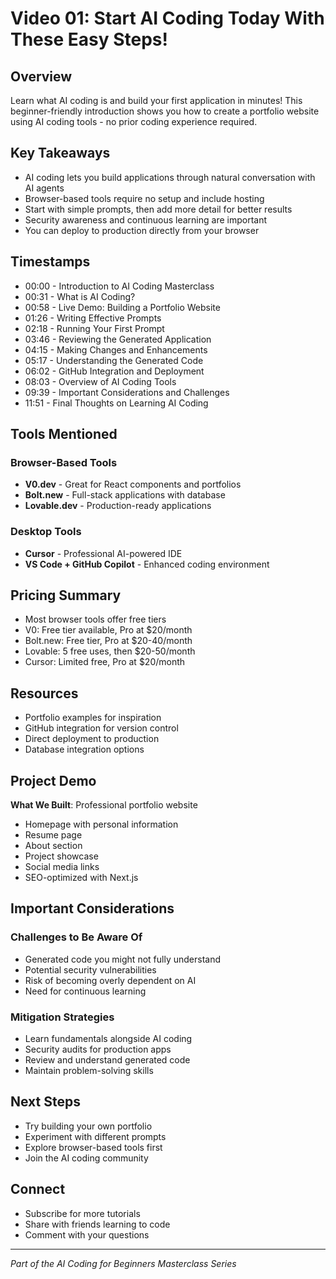 # Video 01: Start AI Coding Today With These Easy Steps!

## Overview
Learn what AI coding is and build your first application in minutes! This beginner-friendly introduction shows you how to create a portfolio website using AI coding tools - no prior coding experience required.

## Key Takeaways
- AI coding lets you build applications through natural conversation with AI agents
- Browser-based tools require no setup and include hosting
- Start with simple prompts, then add more detail for better results
- Security awareness and continuous learning are important
- You can deploy to production directly from your browser

## Timestamps
- 00:00 - Introduction to AI Coding Masterclass
- 00:31 - What is AI Coding?
- 00:58 - Live Demo: Building a Portfolio Website
- 01:26 - Writing Effective Prompts
- 02:18 - Running Your First Prompt
- 03:46 - Reviewing the Generated Application
- 04:15 - Making Changes and Enhancements
- 05:17 - Understanding the Generated Code
- 06:02 - GitHub Integration and Deployment
- 08:03 - Overview of AI Coding Tools
- 09:39 - Important Considerations and Challenges
- 11:51 - Final Thoughts on Learning AI Coding

## Tools Mentioned

### Browser-Based Tools
- **V0.dev** - Great for React components and portfolios
- **Bolt.new** - Full-stack applications with database
- **Lovable.dev** - Production-ready applications

### Desktop Tools
- **Cursor** - Professional AI-powered IDE
- **VS Code + GitHub Copilot** - Enhanced coding environment

## Pricing Summary
- Most browser tools offer free tiers
- V0: Free tier available, Pro at $20/month
- Bolt.new: Free tier, Pro at $20-40/month
- Lovable: 5 free uses, then $20-50/month
- Cursor: Limited free, Pro at $20/month

## Resources
- Portfolio examples for inspiration
- GitHub integration for version control
- Direct deployment to production
- Database integration options

## Project Demo
**What We Built**: Professional portfolio website
- Homepage with personal information
- Resume page
- About section
- Project showcase
- Social media links
- SEO-optimized with Next.js

## Important Considerations

### Challenges to Be Aware Of
- Generated code you might not fully understand
- Potential security vulnerabilities
- Risk of becoming overly dependent on AI
- Need for continuous learning

### Mitigation Strategies
- Learn fundamentals alongside AI coding
- Security audits for production apps
- Review and understand generated code
- Maintain problem-solving skills

## Next Steps
- Try building your own portfolio
- Experiment with different prompts
- Explore browser-based tools first
- Join the AI coding community

## Connect
- Subscribe for more tutorials
- Share with friends learning to code
- Comment with your questions

---

*Part of the AI Coding for Beginners Masterclass Series*